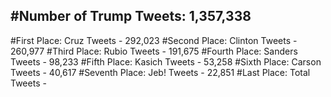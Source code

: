 #Number of Trump Tweets: 1,357,338
---
#First Place: Cruz Tweets - 292,023
#Second Place: Clinton Tweets - 260,977
#Third Place: Rubio Tweets - 191,675
#Fourth Place: Sanders Tweets - 98,233
#Fifth Place: Kasich Tweets - 53,258
#Sixth Place: Carson Tweets - 40,617
#Seventh Place: Jeb! Tweets - 22,851
#Last Place: Total Tweets -  
